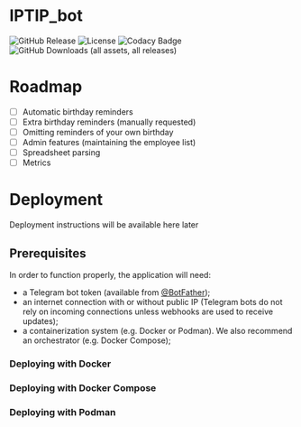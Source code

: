# IPTIP_bot
![GitHub Release](https://img.shields.io/github/v/release/Rudolf31/IPTIP_bot) ![License](https://img.shields.io/badge/license-MIT-blue) ![Codacy Badge](https://app.codacy.com/project/badge/Grade/837c62cd09bb45ca836c470f67f953ca) ![GitHub Downloads (all assets, all releases)](https://img.shields.io/github/downloads/Rudolf31/IPTIP_bot/total) 

# Roadmap
- [ ] Automatic birthday reminders
- [ ] Extra birthday reminders (manually requested)
- [ ] Omitting reminders of your own birthday
- [ ] Admin features (maintaining the employee list)
- [ ] Spreadsheet parsing
- [ ] Metrics 

# Deployment

Deployment instructions will be available here later

## Prerequisites

In order to function properly, the application will need:
- a Telegram bot token (available from [@BotFather](https://t.me/BotFather));
- an internet connection with or without public IP (Telegram bots do not rely on incoming connections unless webhooks are used to receive updates);
- a containerization system (e.g. Docker or Podman). We also recommend an orchestrator (e.g. Docker Compose);

### Deploying with Docker

### Deploying with Docker Compose

### Deploying with Podman
